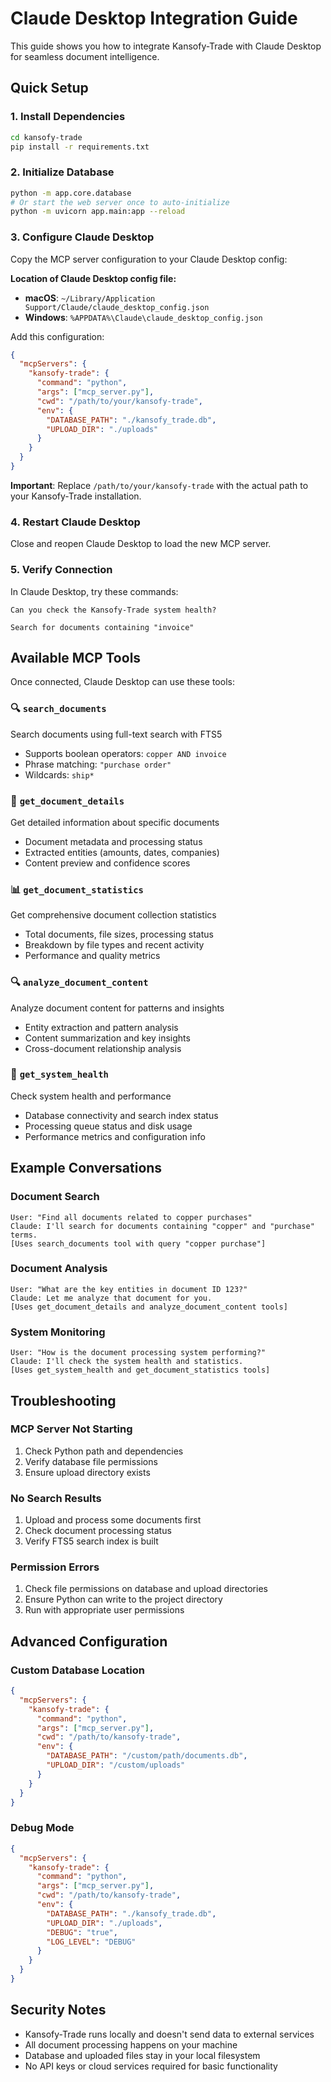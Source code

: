 # Claude Desktop Integration Guide

This guide shows you how to integrate Kansofy-Trade with Claude Desktop for seamless document intelligence.

## Quick Setup

### 1. Install Dependencies

```bash
cd kansofy-trade
pip install -r requirements.txt
```

### 2. Initialize Database

```bash
python -m app.core.database
# Or start the web server once to auto-initialize
python -m uvicorn app.main:app --reload
```

### 3. Configure Claude Desktop

Copy the MCP server configuration to your Claude Desktop config:

**Location of Claude Desktop config file:**
- **macOS**: `~/Library/Application Support/Claude/claude_desktop_config.json`
- **Windows**: `%APPDATA%\Claude\claude_desktop_config.json`

Add this configuration:

```json
{
  "mcpServers": {
    "kansofy-trade": {
      "command": "python",
      "args": ["mcp_server.py"],
      "cwd": "/path/to/your/kansofy-trade",
      "env": {
        "DATABASE_PATH": "./kansofy_trade.db",
        "UPLOAD_DIR": "./uploads"
      }
    }
  }
}
```

**Important**: Replace `/path/to/your/kansofy-trade` with the actual path to your Kansofy-Trade installation.

### 4. Restart Claude Desktop

Close and reopen Claude Desktop to load the new MCP server.

### 5. Verify Connection

In Claude Desktop, try these commands:

```
Can you check the Kansofy-Trade system health?
```

```
Search for documents containing "invoice"
```

## Available MCP Tools

Once connected, Claude Desktop can use these tools:

### 🔍 `search_documents`
Search documents using full-text search with FTS5
- Supports boolean operators: `copper AND invoice`
- Phrase matching: `"purchase order"`
- Wildcards: `ship*`

### 📄 `get_document_details`
Get detailed information about specific documents
- Document metadata and processing status
- Extracted entities (amounts, dates, companies)
- Content preview and confidence scores

### 📊 `get_document_statistics`
Get comprehensive document collection statistics
- Total documents, file sizes, processing status
- Breakdown by file types and recent activity
- Performance and quality metrics

### 🔍 `analyze_document_content`
Analyze document content for patterns and insights
- Entity extraction and pattern analysis
- Content summarization and key insights
- Cross-document relationship analysis

### 🏥 `get_system_health`
Check system health and performance
- Database connectivity and search index status
- Processing queue status and disk usage
- Performance metrics and configuration info

## Example Conversations

### Document Search
```
User: "Find all documents related to copper purchases"
Claude: I'll search for documents containing "copper" and "purchase" terms.
[Uses search_documents tool with query "copper purchase"]
```

### Document Analysis
```
User: "What are the key entities in document ID 123?"
Claude: Let me analyze that document for you.
[Uses get_document_details and analyze_document_content tools]
```

### System Monitoring
```
User: "How is the document processing system performing?"
Claude: I'll check the system health and statistics.
[Uses get_system_health and get_document_statistics tools]
```

## Troubleshooting

### MCP Server Not Starting
1. Check Python path and dependencies
2. Verify database file permissions
3. Ensure upload directory exists

### No Search Results
1. Upload and process some documents first
2. Check document processing status
3. Verify FTS5 search index is built

### Permission Errors
1. Check file permissions on database and upload directories
2. Ensure Python can write to the project directory
3. Run with appropriate user permissions

## Advanced Configuration

### Custom Database Location
```json
{
  "mcpServers": {
    "kansofy-trade": {
      "command": "python",
      "args": ["mcp_server.py"],
      "cwd": "/path/to/kansofy-trade",
      "env": {
        "DATABASE_PATH": "/custom/path/documents.db",
        "UPLOAD_DIR": "/custom/uploads"
      }
    }
  }
}
```

### Debug Mode
```json
{
  "mcpServers": {
    "kansofy-trade": {
      "command": "python",
      "args": ["mcp_server.py"],
      "cwd": "/path/to/kansofy-trade",
      "env": {
        "DATABASE_PATH": "./kansofy_trade.db",
        "UPLOAD_DIR": "./uploads",
        "DEBUG": "true",
        "LOG_LEVEL": "DEBUG"
      }
    }
  }
}
```

## Security Notes

- Kansofy-Trade runs locally and doesn't send data to external services
- All document processing happens on your machine
- Database and uploaded files stay in your local filesystem
- No API keys or cloud services required for basic functionality